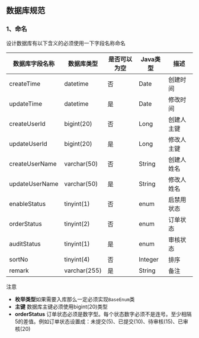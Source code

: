 ## 数据库规范
### 1、命名
设计数据库有以下含义的必须使用一下字段名称命名      

| 数据库字段名称 | 数据库类型 | 是否可以为空 | Java类型 | 描述 |
| --- | --- | --- | --- | --- |
|  createTime   | datetime | 否 |   Date   | 创建时间 |
|  updateTime   | datetime | 是 |   Date   | 修改时间 |
|  createUserId   | bigint(20) | 否 |   Long   | 创建人主键 |
|  updateUserId   | bigint(20) | 是 |   Long   | 修改人主键 |
|  createUserName   | varchar(50) | 否 |   String   | 创建人姓名 |
|  updateUserName   | varchar(50) | 是 |   String   | 修改人姓名 |
|  enableStatus   | tinyint(1) | 否 |   enum   | 启禁用状态 |
|  orderStatus   | tinyint(2) | 否 |   enum   | 订单状态 |
| auditStatus   | tinyint(1) | 是 | enum | 审核状态 |
| sortNo | tinyint(4) | 否 | Integer | 排序 |
| remark | varchar(255) | 是 | String | 备注 |

注意        
* **枚举类型**如果需要入库那么一定必须实现`BaseEnum`类
* **主键** 数据库主键必须使用bigint(20)类型
* **orderStatus** 订单状态必须是数字型。每个状态数字必须不是连号。至少相隔5的差值。例如订单状态设置成：未提交(5)、已提交(10)、待审核(15)、已审核(20)
